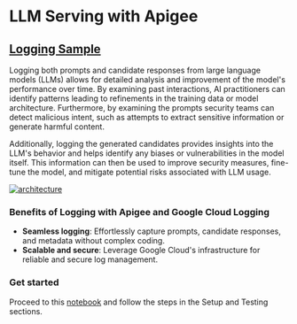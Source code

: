 # **LLM Serving with Apigee**

## [Logging Sample](llm_logging_v1.ipynb)

Logging both prompts and candidate responses from large language models (LLMs) allows for detailed analysis and improvement of the model's performance over time. By examining past interactions, AI practitioners can identify patterns leading to refinements in the training data or model architecture. Furthermore, by examining the prompts security teams can detect malicious intent, such as attempts to extract sensitive information or generate harmful content.

Additionally, logging the generated candidates provides insights into the LLM's behavior and helps identify any biases or vulnerabilities in the model itself. This information can then be used to improve security measures, fine-tune the model, and mitigate potential risks associated with LLM usage.

[![architecture](./images/llm-logging.png)](llm_logging_v1.ipynb)

### Benefits of Logging with Apigee and Google Cloud Logging

* **Seamless logging**: Effortlessly capture prompts, candidate responses, and metadata without complex coding.
* **Scalable and secure**: Leverage Google Cloud's infrastructure for reliable and secure log management.

### Get started

Proceed to this [notebook](llm_logging_v1.ipynb) and follow the steps in the Setup and Testing sections.